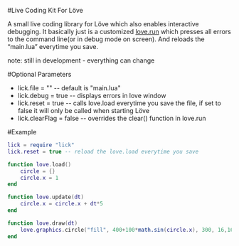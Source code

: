 #Live Coding Kit For Löve

A small live coding library for Löve which also enables interactive debugging. It basically just is a customized [love.run](https://love2d.org/wiki/love.run) which presses all errors to the command line(or in debug mode on screen). And reloads the “main.lua” everytime you save.

note: still in development - everything can change

#Optional Parameters
* lick.file = "<INSERT CUSTOM FILE HERE>" -- default is "main.lua"
* lick.debug = true -- displays errors in love window
* lick.reset = true -- calls love.load everytime you save the file, if set to false it will only be called when starting Löve
* lick.clearFlag = false -- overrides the clear() function in love.run

#Example
```Lua
lick = require "lick"
lick.reset = true -- reload the love.load everytime you save

function love.load()
    circle = {}
    circle.x = 1
end

function love.update(dt)
    circle.x = circle.x + dt*5
end

function love.draw(dt)
    love.graphics.circle("fill", 400+100*math.sin(circle.x), 300, 16,16)
end